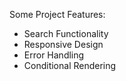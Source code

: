 Some Project Features:
* Search Functionality
* Responsive Design
* Error Handling
* Conditional Rendering 
